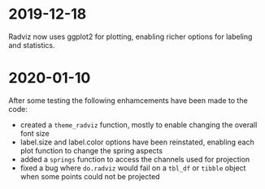 # 2019-12-18

Radviz now uses ggplot2 for plotting, enabling richer options for labeling and statistics.

# 2020-01-10

After some testing the following enhamcements have been made to the code:

 - created a `theme_radviz` function, mostly to enable changing the overall font size
 - label.size and label.color options have been reinstated, enabling each plot function
     to change the spring aspects
 - added a `springs` function to access the channels used for projection
 - fixed a bug where `do.radviz` would fail on a `tbl_df` or `tibble` object when some
     points could not be projected

